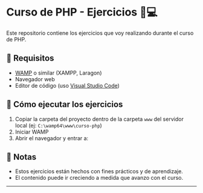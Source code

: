 # Curso de PHP - Ejercicios 🐘💻

Este repositorio contiene los ejercicios que voy realizando durante el curso de PHP.

## 🔧 Requisitos

- [WAMP](https://www.wampserver.com/en/) o similar (XAMPP, Laragon)
- Navegador web
- Editor de código (uso [Visual Studio Code](https://code.visualstudio.com/))

## 🚀 Cómo ejecutar los ejercicios

1. Copiar la carpeta del proyecto dentro de la carpeta `www` del servidor local (ej: `C:\wamp64\www\curso-php`)
2. Iniciar WAMP
3. Abrir el navegador y entrar a:

## 📌 Notas

- Estos ejercicios están hechos con fines prácticos y de aprendizaje.
- El contenido puede ir creciendo a medida que avanzo con el curso.

---


